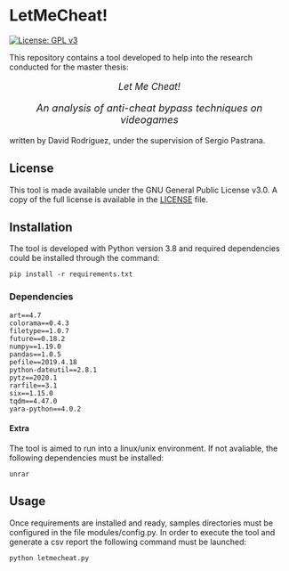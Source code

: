 # LetMeCheat!
[![License: GPL v3](https://img.shields.io/badge/License-GPLv3-blue.svg)](https://github.com/90n20/LetMeCheat/blob/master/LICENSE)

This repository contains a tool developed to help into the research conducted for the master thesis:


<p align="center" style="font-size:larger;">
<i>Let Me Cheat!</i>
</p>
<p align="center" style="font-size:large;">
<i>An analysis of anti-cheat bypass techniques on videogames</i>
</p>

written by David Rodríguez, under the supervision of Sergio Pastrana.

## License
This tool is made available under the GNU General Public License v3.0. A copy of the full license is available in the [LICENSE](/LICENSE) file.

## Installation
The tool is developed with Python version 3.8 and required dependencies could be installed through the command:
```
pip install -r requirements.txt
```

### Dependencies
```
art==4.7
colorama==0.4.3
filetype==1.0.7
future==0.18.2
numpy==1.19.0
pandas==1.0.5
pefile==2019.4.18
python-dateutil==2.8.1
pytz==2020.1
rarfile==3.1
six==1.15.0
tqdm==4.47.0
yara-python==4.0.2
```

#### Extra
The tool is aimed to run into a linux/unix environment. If not avaliable, the following dependencies must be installed:
```
unrar
```


## Usage
Once requirements are installed and ready, samples directories must be configured in the file modules/config.py. In order to execute the tool and generate a csv
report the following command must be launched:

```
python letmecheat.py
```
